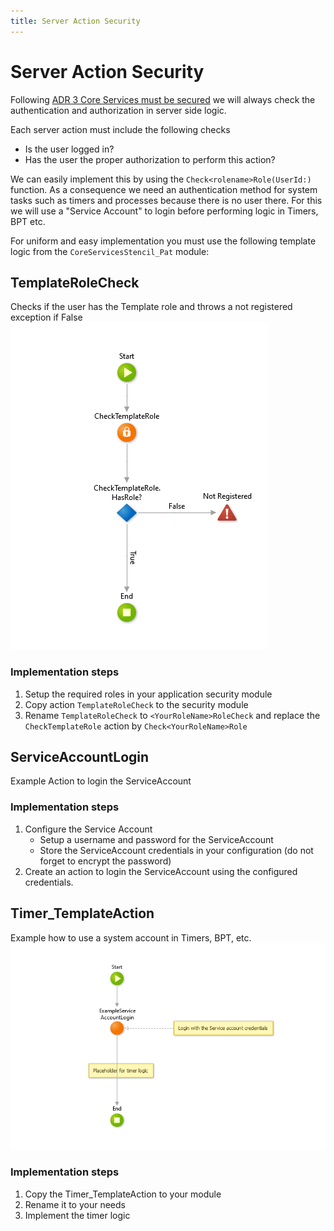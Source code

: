 ```yaml
---
title: Server Action Security
---
```


# Server Action Security

Following [ADR 3 Core Services must be secured](ADR-003-secure-core-services.md) we will always check the authentication and authorization in server side logic.

Each server action must include the following checks

* Is the user logged in?
* Has the user the proper authorization to perform this action?

We can easily implement this by using the `Check<rolename>Role(UserId:)` function. As a consequence we need an authentication method for system tasks such as timers and processes because there is no user there. For this we will use a "Service Account" to login before performing logic in Timers, BPT etc.

For uniform and easy implementation you must use the following template logic from the `CoreServicesStencil_Pat` module:

## TemplateRoleCheck

Checks if the user has the Template role and throws a not registered exception if False
![TemplateRoleCheck action flow](images/TemplateRoleCheck.png)

### Implementation steps

1. Setup the required roles in your application security module
1. Copy action `TemplateRoleCheck` to the security module
1. Rename `TemplateRoleCheck` to `<YourRoleName>RoleCheck` and replace the `CheckTemplateRole` action by
`Check<YourRoleName>Role`

## ServiceAccountLogin

Example Action to login the ServiceAccount

### Implementation steps

1. Configure the Service Account
    * Setup a username and password for the ServiceAccount
    * Store the ServiceAccount credentials in your configuration (do not forget to encrypt the password)
1. Create an action to login the ServiceAccount using the configured credentials.

## Timer_TemplateAction

Example how to use a system account in Timers, BPT, etc.
![Timer_TemplateAction](images\TimerTemplateAction.png)

### Implementation steps

1. Copy the Timer_TemplateAction to your module
1. Rename it to your needs
1. Implement the timer logic
